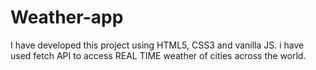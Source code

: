 # Weather-app
I have developed this project using HTML5,  CSS3 and vanilla JS. i have used fetch API  to access REAL TIME weather  of cities across the world.
